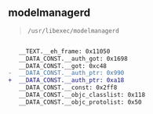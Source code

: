 ## modelmanagerd

> `/usr/libexec/modelmanagerd`

```diff

   __TEXT.__eh_frame: 0x11050
   __DATA_CONST.__auth_got: 0x1698
   __DATA_CONST.__got: 0xc48
-  __DATA_CONST.__auth_ptr: 0x990
+  __DATA_CONST.__auth_ptr: 0xa18
   __DATA_CONST.__const: 0x2ff8
   __DATA_CONST.__objc_classlist: 0x118
   __DATA_CONST.__objc_protolist: 0x50

```
